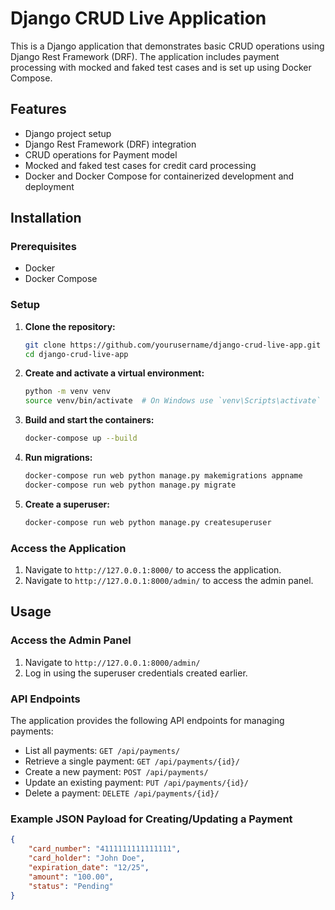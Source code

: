 # Django CRUD Live Application

This is a Django application that demonstrates basic CRUD operations using Django Rest Framework (DRF). The application includes payment processing with mocked and faked test cases and is set up using Docker Compose.

## Features

- Django project setup
- Django Rest Framework (DRF) integration
- CRUD operations for Payment model
- Mocked and faked test cases for credit card processing
- Docker and Docker Compose for containerized development and deployment

## Installation

### Prerequisites

- Docker
- Docker Compose

### Setup

1. **Clone the repository:**
    ```sh
    git clone https://github.com/yourusername/django-crud-live-app.git
    cd django-crud-live-app
    ```

2. **Create and activate a virtual environment:**
    ```sh
    python -m venv venv
    source venv/bin/activate  # On Windows use `venv\Scripts\activate`
    ```

3. **Build and start the containers:**
    ```sh
    docker-compose up --build
    ```

4. **Run migrations:**
    ```sh
    docker-compose run web python manage.py makemigrations appname
    docker-compose run web python manage.py migrate
    ```

5. **Create a superuser:**
    ```sh
    docker-compose run web python manage.py createsuperuser
    ```

### Access the Application

1. Navigate to `http://127.0.0.1:8000/` to access the application.
2. Navigate to `http://127.0.0.1:8000/admin/` to access the admin panel.

## Usage

### Access the Admin Panel

1. Navigate to `http://127.0.0.1:8000/admin/`
2. Log in using the superuser credentials created earlier.

### API Endpoints

The application provides the following API endpoints for managing payments:

- List all payments: `GET /api/payments/`
- Retrieve a single payment: `GET /api/payments/{id}/`
- Create a new payment: `POST /api/payments/`
- Update an existing payment: `PUT /api/payments/{id}/`
- Delete a payment: `DELETE /api/payments/{id}/`

### Example JSON Payload for Creating/Updating a Payment

```json
{
    "card_number": "4111111111111111",
    "card_holder": "John Doe",
    "expiration_date": "12/25",
    "amount": "100.00",
    "status": "Pending"
}
